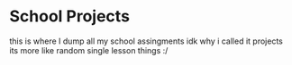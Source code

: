 # School Projects

this is where I dump all my school assingments idk why i called it projects its more like random single lesson things :/
